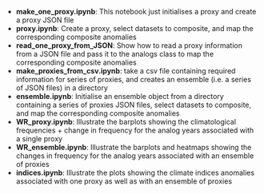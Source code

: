 - **make_one_proxy.ipynb**: This notebook just initialises a proxy and create a proxy JSON file 
- **proxy.ipynb**: Create a proxy, select datasets to composite, and map the corresponding composite anomalies
- **read_one_proxy_from_JSON**: Show how to read a proxy information from a JSON file and pass it to the analogs class to map the corresponding composite anomalies
- **make_proxies_from_csv.ipynb**: take a csv file containing required information for series of proxies, and creates an ensemble (i.e. a series of JSON files) in a directory  
- **ensemble.ipynb**: Initialise an ensemble object from a directory containing a series of proxies JSON files, select datasets to composite, and map the corresponding composite anomalies  
- **WR_proxy.ipynb**: Illustrate the barplots showing the climatological frequencies + change in frequency for the analog years associated with a single proxy  
- **WR_ensemble.ipynb**: Illustrate the barplots and heatmaps showing the changes in frequency for the analog years associated with an ensemble of proxies  
- **indices.ipynb**: Illustrate the plots showing the climate indices anomalies associated with one proxy as well as with an ensemble of proxies  
